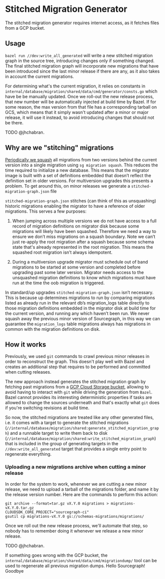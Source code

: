 # Stitched Migration Generator

The stitched migration generator requires internet access, as it fetches files from a GCP bucket.

## Usage

`bazel run //dev:write_all_generated` will write a new stitched migration graph in the source tree, introducing changes only if something changed. The final stitched migration graph will incorporate new migrations that have been introduced since the last minor release if there are any, as it also takes in account the current migrations.

For determining what's the current migration, it relies on constants in `internal/database/migration/shared/data/cmd/generator/consts.go` which have be be manually updated. Once we roll-out the new release process, that new number will be automatically injected at build time by Bazel. If for some reason, the max version from that file has a corresponding tarball on GCS, which means that it simply wasn't updated after a minor or major release, it will use it instead, to avoid introducing changes that should not be there.

TODO @jhchabran.

## Why are we "stitching" migrations

[Periodically we squash](https://github.com/sourcegraph/sourcegraph/pull/41819) all migrations from two versions behind the current version into a single migration using `sg migration squash`. This reduces the time required to initialize a new database. This means that the migrator image is built with a set of definitions embedded that doesn’t reflect the definition set in older versions. For multiversion upgrades this presents a problem. To get around this, on minor releases we generate a `stitched-migration-graph.json` file

`stitched-migration-graph.json` stitches (can think of this as unsquashing) historic migrations enabling the migrator to have a reference of older migrations. This serves a few purposes:

1. When jumping across multiple versions we do not have access to a full record of migration definitions on migrator disk because some migrations will likely have been squashed. Therefore we need a way to ensure we don’t miss migrations on a squash boundary. Note we can’t just re-apply the root migration after a squash because some schema state that's already represented in the root migration. This means the squashed root migration isn’t always idempotent.

2. During a multiversion upgrade migrator must schedule out of band migrations to be started at some version and completed before upgrading past some later version. Migrator needs access to the unsquashed migration definitions to know which migrations must have run at the time the oob migration is triggered.

In standard/up upgrades `stitched-migration-graph.json` isn’t necessary. This is because up determines migrations to run by comparing migrations listed as already run in the relevant db’s migration_logs table directly to those migration definitions embedded in the migrator disk at build time for the current version, and running any which haven’t been run. We never squash away the previous minor version of Sourcegraph, in this way we can guarantee the `migration_logs` table migrations always has migrations in common with the migration definitions on disk.

## How it works

Previously, we used `git` commands to crawl previous minor releases in order to reconstruct the graph. This doesn't play well with Bazel and creates an additional step that requires to be performed and committed when cutting releases.

The new approach instead generates the stitched migration graph by fetching past migrations from a [GCP Cloud Storage bucket](https://console.cloud.google.com/storage/browser/schemas-migrations/migrations?project=sourcegraph-ci), allowing to avoid having to interact with `git` while driving the generation from `Bazel`. Bazel cannot provides its interesting deterministic properties if tasks are allowed to change the sources underneath and that's exactly what `git` does if you're switching revisions at build time.

So now, the stitched migrations are treated like any other generated files, i.e. it comes with a target to generate the stitched migrations (`//internal/database/migration/shared:generate_stitched_migration_graph`) and a runnable target to write them back to disk (`//internal/database/migration/shared:write_stitched_migration_graph`) that is included in the group of generating targets in the `//dev:write_all_generated` target that provides a single entry point to regenerate everything.

### Uploading a new migrations archive when cutting a minor release

In order for the system to work, whenever we are cutting a new minor release, we need to upload a tarball of the migrations folder, and name it by the release version number. Here are the commands to perform this action:

```
git archive --format=tar.gz vX.Y.0 migrations > migrations-vX.Y.0.tar.gz
CLOUDSDK_CORE_PROJECT="sourcegraph-ci"
gsutil cp migrations-vX.Y.0 gs://schemas-migrations/migrations/
```

Once we roll out the new release process, we'll automate that step, so nobody has to remember doing it whenever we release a new minor release.

TODO @jhchabran.

If something goes wrong with the GCP bucket, the `internal/database/migration/shared/data/cmd/migrationdump/` tool can be used to regenerate all previous migration dumps.
Hello Sourcegraph!
Goodbye
